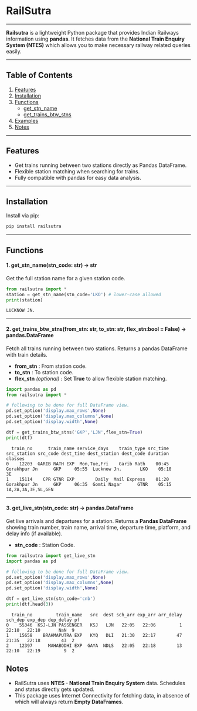 # RailSutra

---
**Railsutra** is a lightweight Python package that provides Indian Railways information using **pandas**. It fetches data from the **National Train Enquiry System (NTES)** which allows you to make necessary railway related queries easily.  

---
## Table of Contents
1. [Features](#features)
2. [Installation](#installation)
3. [Functions](#functions)
   - [get_stn_name](#1-get_stn_namestn_code-str---str)
   - [get_trains_btw_stns](#2-get_trains_btw_stnsfrom_stn-str-to_stn-str-flex_stn-bool--false---pandasdataframe)
4. [Examples](#examples)
5. [Notes](#notes)

---

## Features

- Get trains running between two stations directly as Pandas DataFrame.  
- Flexible station matching when searching for trains.  
- Fully compatible with pandas for easy data analysis.  

---

## Installation

Install via pip:

```bash
pip install railsutra
```
---

## Functions

#### **1. get_stn_name(stn_code: str) -> str**
Get the full station name for a given station code.

```python
from railsutra import *
station = get_stn_name(stn_code='LKO') # lower-case allowed
print(station)
```
```terminal
LUCKNOW JN.
```

---

#### **2. get_trains_btw_stns(from_stn: str, to_stn: str, flex_stn:bool = False) -> pandas.DataFrame**
Fetch all trains running between two stations. Returns a pandas DataFrame with train details.

- **from_stn** : From station code.
- **to_stn** : To station code.
- **flex_stn** *(optional)* : Set **True** to allow flexible station matching.

```python
import pandas as pd
from railsutra import *

# following to be done for full DataFrame view.
pd.set_option('display.max_rows',None)
pd.set_option('display.max_columns',None)
pd.set_option('display.width',None)

dtf = get_trains_btw_stns('GKP','LJN',flex_stn=True)
print(dtf)
```
```terminal
  train_no      train_name service_days    train_type src_time   src_station src_code dest_time dest_station dest_code duration             classes
0    12203  GARIB RATH EXP  Mon,Tue,Fri    Garib Rath    00:45  Gorakhpur Jn      GKP     05:55  Lucknow Jn.       LKO    05:10                  3E
1    15114    CPR GTNR EXP        Daily  Mail Express    01:20  Gorakhpur Jn      GKP     06:35  Gomti Nagar      GTNR    05:15  1A,2A,3A,3E,SL,GEN

```
---

#### **3. get_live_stn(stn_code: str) -> pandas.DataFrame**
Get live arrivals and departures for a station. Returns a **Pandas DataFrame** showing train number, train name, arrival time, departure time, platform, and delay info (if available).

- **stn_code** : Station Code.
```python
from railsutra import get_live_stn
import pandas as pd

# following to be done for full DataFrame view.
pd.set_option('display.max_rows',None)
pd.set_option('display.max_columns',None)
pd.set_option('display.width',None)

dtf = get_live_stn(stn_code='cnb')
print(dtf.head(3))
```
```terminal
  train_no         train_name   src  dest sch_arr exp_arr arr_delay sch_dep exp_dep dep_delay pf
0    55346  KSJ-LJN PASSENGER   KSJ   LJN   22:05   22:06         1   22:10   22:10       NaN  9
1    15658    BRAHMAPUTRA EXP   KYQ   DLI   21:30   22:17        47   21:35   22:18        43  2
2    12397      MAHABODHI EXP  GAYA  NDLS   22:05   22:18        13   22:10   22:19         9  2
```


## Notes
- RailSutra uses **NTES - National Train Enquiry System** data. Schedules and status directly gets updated.
- This package uses Internet Connectivity for fetching data, in absence of which will always return **Empty DataFrames**.